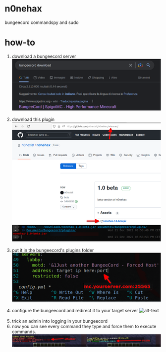 # n0nehax
bungeecord commandspy and sudo

# how-to
1) download a bungeecord server
![alt-text](https://github.com/n0nexist/n0nehax/blob/main/pictures/0.png?raw=true)
<br><br>
2) download this plugin
![alt-text](https://github.com/n0nexist/n0nehax/blob/main/pictures/1.png?raw=true)
![alt-text](https://github.com/n0nexist/n0nehax/blob/main/pictures/2.png?raw=true)
<br><br>
3) put it in the bungeecord's plugins folder
![alt-text](https://github.com/n0nexist/n0nehax/blob/main/pictures/3.png?raw=true)
<br><br>
4) configure the bungeecord and redirect it 
to your target server
![alt-text](https://github.com/n0nexist/n0nehax/blob/main/pictures/4.png?raw=true)
<br><br>
5) trick an admin into logging in your bungeecord
6) now you can see every command they type and force them to execute commands.
![alt-text](https://github.com/n0nexist/n0nehax/blob/main/pictures/5.jpg?raw=true)

